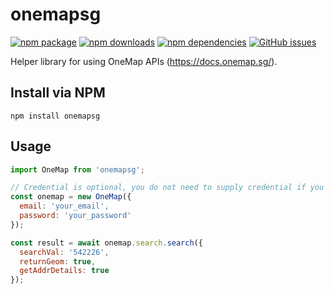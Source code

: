 # **onemapsg** 

[![npm package](https://img.shields.io/npm/v/onemapsg)](https://www.npmjs.com/package/onemapsg)
[![npm downloads](https://img.shields.io/npm/dt/onemapsg)](https://www.npmjs.com/package/onemapsg)
[![npm dependencies](https://img.shields.io/librariesio/release/npm/onemapsg)](https://www.npmjs.com/package/onemapsg)
[![GitHub issues](https://img.shields.io/github/issues/ahzhezhe/onemapsg)](https://github.com/ahzhezhe/onemapsg)

Helper library for using OneMap APIs (https://docs.onemap.sg/).

## **Install via NPM**

```
npm install onemapsg
```

## **Usage**

```javascript
import OneMap from 'onemapsg';

// Credential is optional, you do not need to supply credential if you are using common APIs only. 
const onemap = new OneMap({
  email: 'your_email',
  password: 'your_password'
});

const result = await onemap.search.search({
  searchVal: '542226',
  returnGeom: true,
  getAddrDetails: true
});
```
